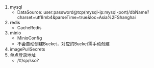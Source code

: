 1. mysql
   - DataSource: user:password@tcp(mysql-ip:mysql-port)/dbName?charset=utf8mb4&parseTime=true&loc=Asia%2FShanghai
2. redis
    - CacheRedis
3. minio
    - MinioConfig
    - 不会自动创建Bucket，对应的Bucket需手动创建
4. imagePullSecrets
5. 单点登录地址 
   - /#/sp/sso?